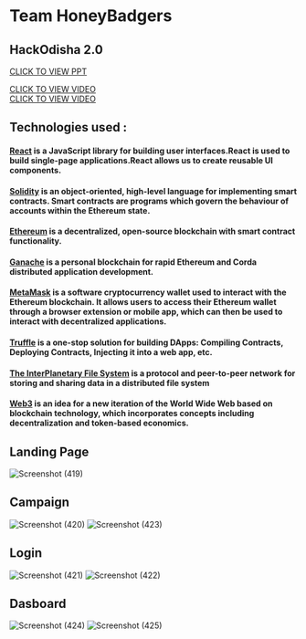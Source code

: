 # Team HoneyBadgers

## HackOdisha 2.0

<a href="https://www.canva.com/design/DAFL4ws390g/Mxdw9iMu_W43r7w4MDiMig/view?utm_content=DAFL4ws390g&utm_campaign=designshare&utm_medium=link2&utm_source=sharebutton" target="_blank">CLICK TO VIEW PPT</a><br/>

<a href="https://www.canva.com/design/DAFL7t3k3us/xI47u0r7YSQWtYwPP61vTQ/watch?utm_content=DAFL7t3k3us&utm_campaign=designshare&utm_medium=link2&utm_source=sharebutton" target="_blank">CLICK TO VIEW VIDEO</a><br/>
<a href="https://www.canva.com/design/DAFL7t3k3us/xI47u0r7YSQWtYwPP61vTQ/watch?utm_content=DAFL7t3k3us&utm_campaign=designshare&utm_medium=link2&utm_source=sharebutton">CLICK TO VIEW VIDEO</a><br/>

## Technologies used : 
#### <ins>React</ins> is a JavaScript library for building user interfaces.React is used to build single-page applications.React allows us to create reusable UI components.
#### <ins>Solidity</ins> is an object-oriented, high-level language for implementing smart contracts. Smart contracts are programs which govern the behaviour of accounts within the Ethereum state.
#### <ins>Ethereum</ins> is a decentralized, open-source blockchain with smart contract functionality. 
#### <ins>Ganache</ins> is a personal blockchain for rapid Ethereum and Corda distributed application development.
#### <ins>MetaMask</ins> is a software cryptocurrency wallet used to interact with the Ethereum blockchain. It allows users to access their Ethereum wallet through a browser extension or mobile app, which can then be used to interact with decentralized applications.
#### <ins>Truffle</ins> is a one-stop solution for building DApps: Compiling Contracts, Deploying Contracts, Injecting it into a web app, etc.
#### <ins>The InterPlanetary File System</ins> is a protocol and peer-to-peer network for storing and sharing data in a distributed file system
#### <ins>Web3</ins> is an idea for a new iteration of the World Wide Web based on blockchain technology, which incorporates concepts including decentralization and token-based economics.

## Landing Page

![Screenshot (419)](https://user-images.githubusercontent.com/71037507/189530359-3e038cdf-f7cd-4556-a12b-e96ae8f66cae.png)
## Campaign
![Screenshot (420)](https://user-images.githubusercontent.com/71037507/189530395-f48db238-f3d2-441b-a598-47de442936ec.png)
![Screenshot (423)](https://user-images.githubusercontent.com/71037507/189530404-be5ec2c7-c0c5-48af-b239-b5d3a26ee790.png)
## Login
![Screenshot (421)](https://user-images.githubusercontent.com/71037507/189530409-9b558ff1-40f0-4937-a510-f0ea6e53470f.png)
![Screenshot (422)](https://user-images.githubusercontent.com/71037507/189530412-5050904f-6007-447b-8411-13d6a43a2e5e.png)
## Dasboard
![Screenshot (424)](https://user-images.githubusercontent.com/71037507/189530418-b590686a-866e-478a-b451-ca26495d4cab.png)
![Screenshot (425)](https://user-images.githubusercontent.com/71037507/189530423-07163ada-1f75-4fdf-8484-4ca58ce689f1.png)
